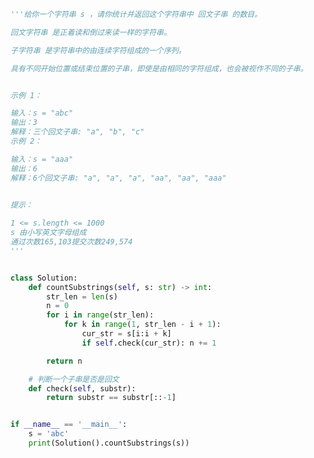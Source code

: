 
<BlogInfo title="56. 回文子串" author="白日梦想猿" pv=0 read_times=0 pre_cost_time=0分38秒 category="leetcode" tag_list="['leetcode']" create_time="2022.04.03 19:13:46" update_time="2022.04.03 19:28:50" />

```python
'''给你一个字符串 s ，请你统计并返回这个字符串中 回文子串 的数目。

回文字符串 是正着读和倒过来读一样的字符串。

子字符串 是字符串中的由连续字符组成的一个序列。

具有不同开始位置或结束位置的子串，即使是由相同的字符组成，也会被视作不同的子串。


示例 1：

输入：s = "abc"
输出：3
解释：三个回文子串: "a", "b", "c"
示例 2：

输入：s = "aaa"
输出：6
解释：6个回文子串: "a", "a", "a", "aa", "aa", "aaa"
 

提示：

1 <= s.length <= 1000
s 由小写英文字母组成
通过次数165,103提交次数249,574
'''


class Solution:
    def countSubstrings(self, s: str) -> int:
        str_len = len(s)
        n = 0
        for i in range(str_len):
            for k in range(1, str_len - i + 1):
                cur_str = s[i:i + k]
                if self.check(cur_str): n += 1

        return n

    # 判断一个子串是否是回文
    def check(self, substr):
        return substr == substr[::-1]


if __name__ == '__main__':
    s = 'abc'
    print(Solution().countSubstrings(s))

```
